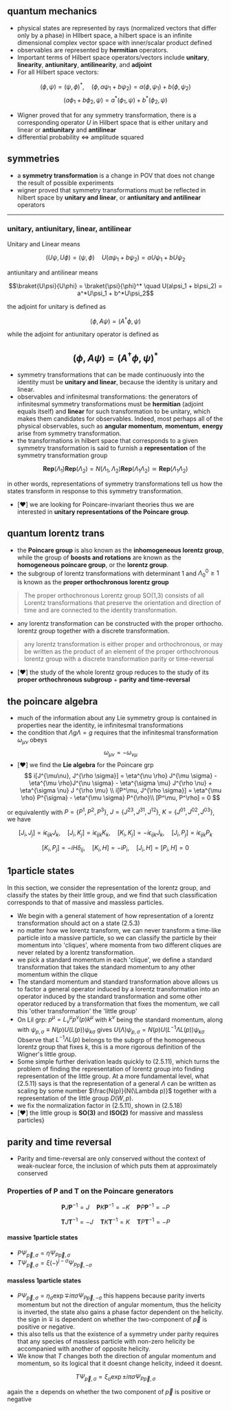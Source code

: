 ## quantum mechanics
-  physical states are represented by rays (normalized vectors that differ only by a phase) in HIlbert space, a hilbert space is an infinite dimensional complex vector space with inner/scalar product defined
- observables are represented by **hermitian** operators.
- Important terms of Hilbert space operators/vectors include **unitary**, **linearity**, **antiunitary**, **antilinearity**, and **adjoint**
- For all Hilbert space vectors: 

$$(\phi,\psi) = (\psi,\phi)^*, \quad (\phi,a\psi_1+b\psi_2) = a(\phi,\psi_1) + b(\phi,\psi_2)$$
$$(a\phi_1+b\phi_2,\psi) = a^*(\phi_1,\psi) + b^*(\phi_2,\psi)$$
- Wigner proved that for any symmetry transformation, there is a corresponding operator $U$ in Hilbert space that is either unitary and linear or **antiunitary** and **antilinear**
- differential probability $\Leftrightarrow$ amplitude squared
## symmetries
- a **symmetry transformation** is a change in POV that does not change the result of possible experiments
- wigner proved that symmetry transformations must be reflected in hilbert space by **unitary and linear**, or **antiunitary and antilinear** operators

---
### unitary, antiunitary, linear, antilinear    
Unitary and Linear means 

$$(U\psi,U\phi) = (\psi,\phi) \quad
U(a\psi_1 + b\psi_2) = aU\psi_1 + bU\psi_2$$

antiunitary and antilinear means 

$$\braket{U\psi}{U\phi} = \braket{\psi}{\phi}^* \quad
U(a\psi_1 + b\psi_2) = a^*U\psi_1 + b^*U\psi_2$$


the adjoint for unitary is defined as 

$$(\phi,A\psi) = (A^\dagger \phi,\psi)$$

while the adjoint for antiunitary operator is defined as 

$$(\phi,A\psi) = (A^\dagger \phi,\psi)^*$$
---

- symmetry transformations that can be made continuously into the identity must be **unitary and linear**, because the identity is unitary and linear.
- observables and infinitesmal transformations: the generators of infinitesmal symmetry transformations must be **hermitian** (adjoint equals itself) and **linear** for such transformation to be unitary, which makes them candidates for observables. Indeed, most perhaps all of the physical observables, such as **angular momentum**, **momentum**, **energy** arise from symmetry transformation.
- the transformations in hilbert space that corresponds to a given symmetry transformation is said to furnish a **representation** of the symmetry transformation group 

$$\textbf{Rep}(\Lambda_1)\textbf{Rep}(\Lambda_2)= N(\Lambda_1, \Lambda_2)\textbf{Rep}(\Lambda_1 \Lambda_2) \simeq \textbf{Rep}(\Lambda_1 \Lambda_2)$$

in other words, representations of symmetry transformations tell us how the states transform in response to this symmetry transformation. 
- [❤️] we are looking for Poincare-invariant theories thus we are interested in **unitary representations of the Poincare group**. 
## quantum lorentz trans
- the **Poincare group** is also known as the **inhomogeneous lorentz group**, while the group of **boosts and rotations** are known as the **homogeneous poincare group**, or the **lorentz group**.
- the subgroup of lorentz transformations with determinant 1 and $\Lambda^0_0\ge 1$ is known as the **proper orthochronous lorentz group**
>The proper orthochronous Lorentz group SO(1,3) consists of all Lorentz transformations that preserve the orientation and direction of time and are connected to the identity transformation.
- any lorentz transformation can be constructed with the proper orthocho. lorentz group together with a discrete transformation. 
 > any lorentz transformation is either proper and orthochronous, or may be written as the product of an element of the proper orthochronous lorentz group with a discrete transformation parity or time-reversal
- [❤️] the study of the whole lorentz group reduces to the study of its **proper orthochronous subgroup** $+$ **parity and time-reversal**
## the poincare algebra
- much of the information about any Lie symmetry group is contained in properties near the identity, ie infinitesmal transformations
- the condition that $\Lambda g \Lambda = g$ requires that the infinitesmal transformation $\omega_{\mu \nu}$ obeys   $$\omega_{\mu \nu} = -\omega_{\nu \mu}$$
- [❤️] we find the **Lie algebra** for the Poincare grp
$$
    i[J^{\mu\nu}, J^{\rho \sigma}] = \eta^{\nu \rho} J^{\mu \sigma} - \eta^{\mu \rho}J^{\nu \sigma} - \eta^{\sigma \mu} J^{\rho \nu} + \eta^{\sigma \nu} J ^{\rho \mu} \\
    i[P^\mu, J^{\rho \sigma}] = \eta^{\mu \rho} P^{\sigma} - \eta^{\mu \sigma} P^{\rho}\\
    [P^\mu, P^\rho] = 0
$$

or equivalently with $P=\{P^1,P^2,P^3\}$, $J=\{J^{23},J^{31},J^{12}\}$, $K=\{J^{01},J^{02},J^{03}\}$, we have 

$$  [J_i, J_j] = i \epsilon_{ijk} J_k, \quad
	[J_i, K_j] = i \epsilon_{ijk} K_k, \quad
	[K_i, K_j] = -i \epsilon_{ijk} J_k, \quad
	[J_i, P_j] = i \epsilon_{ijk} P_k$$
    
$$ [K_i, P_j] = - i H \delta_{ij}, \quad
	[K_i, H] = -i P_i, \quad
	[J_i, H] = [P_i, H] = 0 $$

## 1particle states
In this section, we consider the representation of the lorentz group, and classify the states by their little group, and we find that such classification corresponds to that of massive and massless particles. 
- We begin with a general statement of how representation of a lorentz transformation should act on a state (2.5.3)
- no matter how we lorentz transform, we can never transform a time-like particle into a massive particle, so we can classify the particle  by their momentum into 'cliques', where momenta from two different cliques are never related by a lorentz transformation. 
- we pick a standard momentum in each 'clique', we define a standard transformation that takes the standard momentum to any other momentum within the clique
- The standard momentum and standard transformation above allows us to factor a general operator induced by a lorentz transformation into an operator induced by the standard transformation and some other operator reduced by a transformation that fixes the momentum, we call this 'other transformation' the 'little group' 
- On Lil grp: $p^\mu = L^{\mu}_{\nu} p^\nu(p) k^{\mu}$ with $k^\nu$ being the standard momentum, along with $\psi_{p,\sigma} \equiv N(p) U(L(p))\psi_{k \sigma}$ gives
    $U(\Lambda) \psi_{p,\sigma} = N(p) U(L^{-1}\Lambda L(p)) \psi_{k\sigma}$
    Observe that $L^{-1}\Lambda L(p)$ belongs to the subgrp of the homogeneous lorentz group that fixes $k$, this is a more rigorous definition of the Wigner's little group. 
- Some simple further derivation leads quickly to (2.5.11), which turns the problem of finding the representation of lorentz group into finding representation of the little group. At a more fundamental level, what (2.5.11) says is that the representation of a general $\Lambda$ can be written as scaling by some number $\frac{N(p)}{N(\Lambda p)}$ together with a representation of the little group $D(W, p)$. 
- we fix the normalization factor in (2.5.11), shown in (2.5.18) 
- [❤️] the little group is **SO(3)** and **ISO(2)** for massive and massless particles}
## parity and time reversal
- Parity and time-reversal are only conserved without the context of weak-nuclear force, the inclusion of which puts them at approximately conserved
### Properties of P and T on the Poincare generators
$$\textbf{P} J \textbf{P}^{-1} = J \quad \textbf{P} K \textbf{P}^{-1} = -K \quad \textbf{P} P \textbf{P}^{-1} = -P$$

$$\textbf{T} J \textbf{T}^{-1} = -J \quad
        \textbf{T} K \textbf{T}^{-1} = K \quad
        \textbf{T} P \textbf{T}^{-1} = -P$$
#### massive 1particle states
- $P \Psi_{\vec{p}, \sigma} = \eta \Psi_{P\vec{p}, \sigma}$
- $T \Psi_{\vec{p}, \sigma} = \xi(-)^{j-\sigma} \Psi_{P\vec{p}, -\sigma}$

#### massless 1particle states
- $P \Psi_{\vec{p}, \sigma} = \eta_{\sigma} \exp{\mp i \pi \sigma} \Psi_{P\vec{p}, -\sigma}$ this happens because parity inverts momentum but not the direction of angular momentum, thus the helicity is inverted, the state also gains a phase factor dependent on the helicity. the sign in $\mp$ is dependent on whether the two-component of $\vec{p}$ is positive or negative. 
- this also tells us that the existence of a symmetry under parity requires that any species of massless particle with non-zero helicity be accompanied with another of opposite helicity.
- We know that $T$ changes both the direction of angular momentum and momentum, so its logical that it doesnt change helicity, indeed it doesnt.
        
$$T \Psi_{\vec{p}, \sigma} = \xi_{\sigma} \exp{\pm i \pi \sigma} \Psi_{P\vec{p}, \sigma}$$

again the $\pm$ depends on whether the two component of $\vec{p}$ is positive or negative